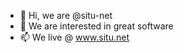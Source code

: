 - 👋 Hi, we are @situ-net
- 👀 We are interested in great software
- 📫 We live @ www.situ.net

<!---
situ-net/situ-net is a ✨ special ✨ repository because its `README.md` (this file) appears on your GitHub profile.
You can click the Preview link to take a look at your changes.
--->
